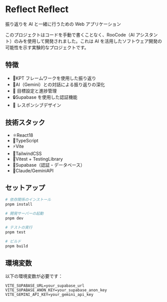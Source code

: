 # Reflect Reflect

振り返りを AI と一緒に行うための Web アプリケーション

このプロジェクトはコードを手動で書くことなく、RooCode（AI アシスタント）のみを使用して開発されました。これは AI を活用したソフトウェア開発の可能性を示す実験的なプロジェクトです。

## 特徴

- 📝KPT フレームワークを使用した振り返り
- 🤖AI（Gemini）との対話による振り返りの深化
- 🎯 目標設定と進捗管理
- 🔒Supabase を使用した認証機能
- 📱 レスポンシブデザイン

## 技術スタック

- ⚛️React18
- 🔷TypeScript
- ⚡️Vite
- 🎨TailwindCSS
- 🧪Vitest + TestingLibrary
- 🔑Supabase（認証・データベース）
- 🤖Claude/GeminiAPI

## セットアップ

```bash
# 依存関係のインストール
pnpm install

# 開発サーバーの起動
pnpm dev

# テストの実行
pnpm test

# ビルド
pnpm build
```

## 環境変数

以下の環境変数が必要です：

```env
VITE_SUPABASE_URL=your_supabase_url
VITE_SUPABASE_ANON_KEY=your_supabase_anon_key
VITE_GEMINI_API_KEY=your_gemini_api_key
```
